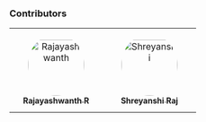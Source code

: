### Contributors

<table>
<tr>
    <td align="center" style="word-wrap: break-word; width: 150.0; height: 150.0">
        <a href=https://github.com/Rajayashwanth-R>
            <img src=https://avatars.githubusercontent.com/u/46133548?v=4 width="100;"  style="border-radius:50%;align-items:center;justify-content:center;overflow:hidden;padding-top:10px" alt=Rajayashwanth R/>
            <br />
            <sub style="font-size:14px"><b>Rajayashwanth R</b></sub>
        </a>
    </td>
    <td align="center" style="word-wrap: break-word; width: 150.0; height: 150.0">
        <a href=https://github.com/ShreyanshiRaj>
            <img src=https://avatars.githubusercontent.com/u/109516085?v=4 width="100;"  style="border-radius:50%;align-items:center;justify-content:center;overflow:hidden;padding-top:10px" alt=Shreyanshi Raj/>
            <br />
            <sub style="font-size:14px"><b>Shreyanshi Raj</b></sub>
        </a>
    </td>
</tr>
</table>

